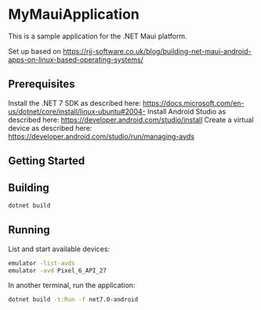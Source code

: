 # MyMauiApplication

This is a sample application for the .NET Maui platform.

Set up based on <https://rjj-software.co.uk/blog/building-net-maui-android-apps-on-linux-based-operating-systems/>

## Prerequisites

Install the .NET 7 SDK as described here: <https://docs.microsoft.com/en-us/dotnet/core/install/linux-ubuntu#2004->
Install Android Studio as described here: <https://developer.android.com/studio/install>
Create a virtual device as described here: <https://developer.android.com/studio/run/managing-avds>

## Getting Started

## Building

```bash
dotnet build
```

## Running

List and start available devices:

```bash
emulator -list-avds
emulator -avd Pixel_6_API_27
```

In another terminal, run the application:

```bash
dotnet build -t:Run -f net7.0-android
```
